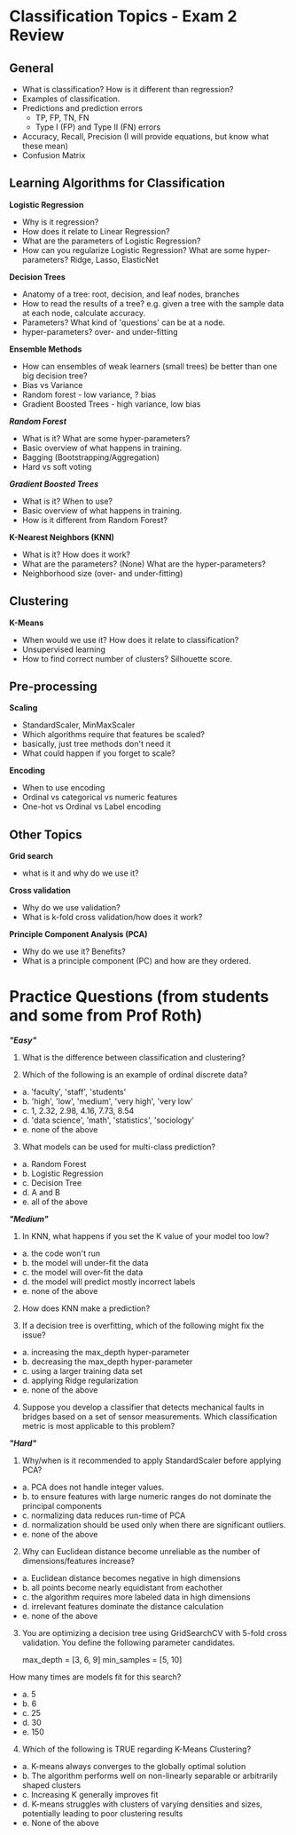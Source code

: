 # Classification Topics - Exam 2 Review

## General
 - What is classification? How is it different than regression?
 - Examples of classification.
 - Predictions and prediction errors
    - TP, FP, TN, FN
    - Type I (FP) and Type II (FN) errors
 - Accuracy, Recall, Precision (I will provide equations, but know what these mean)
 - Confusion Matrix

## Learning Algorithms for Classification

**Logistic Regression**
 - Why is it regression?
 - How does it relate to Linear Regression?
 - What are the parameters of Logistic Regression?
 - How can you regularize Logistic Regression? What are some hyper-parameters? Ridge, Lasso, ElasticNet

**Decision Trees**
 - Anatomy of a tree: root, decision, and leaf nodes, branches
 - How to read the results of a tree? e.g. given a tree with the sample data at each node, calculate accuracy.
 - Parameters? What kind of 'questions' can be at a node. 
 - hyper-parameters? over- and under-fitting

**Ensemble Methods**
 - How can ensembles of weak learners (small trees) be better than one big decision tree?
 - Bias vs Variance
  - Random forest - low variance, ? bias
  - Gradient Boosted Trees - high variance, low bias

***Random Forest***
 - What is it? What are some hyper-parameters?
 - Basic overview of what happens in training.
 - Bagging (Bootstrapping/Aggregation)
 - Hard vs soft voting

***Gradient Boosted Trees***
 - What is it? When to use?
 - Basic overview of what happens in training.
 - How is it different from Random Forest?

**K-Nearest Neighbors (KNN)**
 - What is it? How does it work?
 - What are the parameters? (None) What are the hyper-parameters?
 - Neighborhood size (over- and under-fitting)

## Clustering

**K-Means**
 - When would we use it? How does it relate to classification?
 - Unsupervised learning
 - How to find correct number of clusters? Silhouette score.

## Pre-processing

**Scaling**
 - StandardScaler, MinMaxScaler
 - Which algorithms require that features be scaled?
  - basically, just tree methods don't need it
 - What could happen if you forget to scale?

**Encoding**
 - When to use encoding
 - Ordinal vs categorical vs numeric features
 - One-hot vs Ordinal vs Label encoding

## Other Topics

**Grid search**
 - what is it and why do we use it?

**Cross validation**
 - Why do we use validation?
 - What is k-fold cross validation/how does it work?

**Principle Component Analysis (PCA)**
 - Why do we use it? Benefits?
 - What is a principle component (PC) and how are they ordered.



# Practice Questions (from students and some from Prof Roth)

***"Easy"***
1. What is the difference between classification and clustering?

2. Which of the following is an example of ordinal discrete data?
 - a.  'faculty', 'staff', 'students'
 - b.  'high', 'low', 'medium', 'very high', 'very low'
 - c.  1, 2.32, 2.98, 4.16, 7.73, 8.54
 - d.  'data science', 'math', 'statistics', 'sociology'
 - e.  none of the above

3. What models can be used for multi-class prediction?
  - a. Random Forest
  - b. Logistic Regression
  - c. Decision Tree
  - d. A and B
  - e. all of the above

***"Medium"***
1. In KNN, what happens if you set the K value of your model too low?
  - a. the code won't run
  - b. the model will under-fit the data
  - c. the model will over-fit the data
  - d. the model will predict mostly incorrect labels
  - e. none of the above

2. How does KNN make a prediction?

3. If a decision tree is overfitting, which of the following might fix the issue?
  - a. increasing the max_depth hyper-parameter
  - b. decreasing the max_depth hyper-parameter
  - c. using a larger training data set
  - d. applying Ridge regularization
  - e. none of the above

4. Suppose you develop a classifier that detects mechanical faults in bridges based on a set of sensor measurements. Which classification metric is most applicable to this problem?

***"Hard"***

1. Why/when is it recommended to apply StandardScaler before applying PCA?
  - a. PCA does not handle integer values.
  - b. to ensure features with large numeric ranges do not dominate the principal components
  - c. normalizing data reduces run-time of PCA
  - d. normalization should be used only when there are significant outliers.
  - e. none of the above

2. Why can Euclidean distance become unreliable as the number of dimensions/features increase?
  - a. Euclidean distance becomes negative in high dimensions
  - b. all points become nearly equidistant from eachother
  - c. the algorithm requires more labeled data in high dimensions
  - d. irrelevant features dominate the distance calculation
  - e. none of the above


3. You are optimizing a decision tree using GridSearchCV with 5-fold cross validation. You define the following parameter candidates.

    max_depth = [3, 6, 9]
    min_samples = [5, 10]

How many times are models fit for this search?
 - a. 5
 - b. 6
 - c. 25
 - d. 30
 - e. 150

4. Which of the following is TRUE regarding K-Means Clustering?
 - a. K-means always converges to the globally optimal solution
 - b. The algorithm performs well on non-linearly separable or arbitrarily shaped clusters
 - c. Increasing K generally improves fit
 - d. K-means struggles with clusters of varying densities and sizes, potentially leading to poor clustering results
 - e. None of the above
